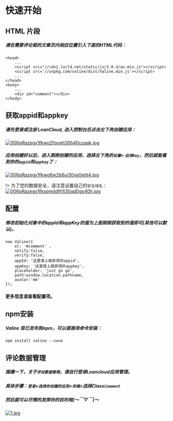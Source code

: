 # **快速开始**

## HTML 片段

##### 请在需要评论框的文章页内相应位置引入下面的HTML代码：


```
<head>
    ...
    <script src="//cdn1.lncld.net/static/js/3.0.4/av-min.js"></script>
    <script src='//unpkg.com/valine/dist/Valine.min.js'></script>
    ...
</head>
<body>
    ...
    <div id="comment"></div>
</body>
```

## 获取appid和appkey

##### 请先登录或注册 LeanCloud, 进入控制台后点击左下角创建应用：
[![006qRazegy1fkwo2fpoetj30h40coaak.jpg](https://i.loli.net/2018/04/17/5ad5764ce0bca.jpg)](https://i.loli.net/2018/04/17/5ad5764ce0bca.jpg)

##### 应用创建好以后，进入刚刚创建的应用，选择左下角的```设置```> ```应用Key```，然后就能看到你的```appid```和```appkey```了：
[![006qRazegy1fkwo6w2b6uj30xe0etjt4.jpg](https://i.loli.net/2018/04/17/5ad5766bc33e4.jpg)](https://i.loli.net/2018/04/17/5ad5766bc33e4.jpg)

!> 为了您的数据安全，请注意设置自己的```安全域名```：
[![006qRazegy1fkxqmddfh1j30qd0go40h.jpg](https://i.loli.net/2018/04/17/5ad5812f6955d.jpg)](https://i.loli.net/2018/04/17/5ad5812f6955d.jpg)

## 配置

##### 修改初始化对象中的appId和appKey的值为上面刚刚获取到的值即可(其他可以默认)。

```
new Valine({
    el: '#comment' ,
    notify:false, 
    verify:false, 
    appId: '这里填上面获得的appid',
    appKey: '这里填上面获得的appkey',
    placeholder: 'just go go',
    path:window.location.pathname, 
    avatar:'mm' 
});
```
#### 更多信息请查看配置项。

## npm安装

##### Valine 现已发布到npm，可以直接用命令安装：
```
npm install valine --save
```

## 评论数据管理

##### 插播一下，关于```评论数据管理```，请自行登录Leancloud应用管理。
##### 具体步骤：```登录```>```选择你创建的应用```>```存储```>选择Class```Comment```
##### 然后就可以尽情的发挥你的权利啦(～￣▽￣)～ 
[![1.jpg](https://i.loli.net/2018/04/17/5ad5760c7de3e.jpg)](https://i.loli.net/2018/04/17/5ad5760c7de3e.jpg)